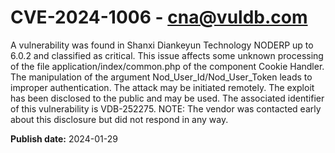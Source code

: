 # CVE-2024-1006 - cna@vuldb.com

A vulnerability was found in Shanxi Diankeyun Technology NODERP up to 6.0.2 and classified as critical. This issue affects some unknown processing of the file application/index/common.php of the component Cookie Handler. The manipulation of the argument Nod_User_Id/Nod_User_Token leads to improper authentication. The attack may be initiated remotely. The exploit has been disclosed to the public and may be used. The associated identifier of this vulnerability is VDB-252275. NOTE: The vendor was contacted early about this disclosure but did not respond in any way.

**Publish date:** 2024-01-29
